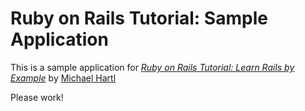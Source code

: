 # Ruby on Rails Tutorial: Sample Application

This is a sample application for [*Ruby on Rails Tutorial: Learn Rails by Example*](http://railstutorial.org) by [Michael Hartl](http://michaelhartl.com/)

Please work!
